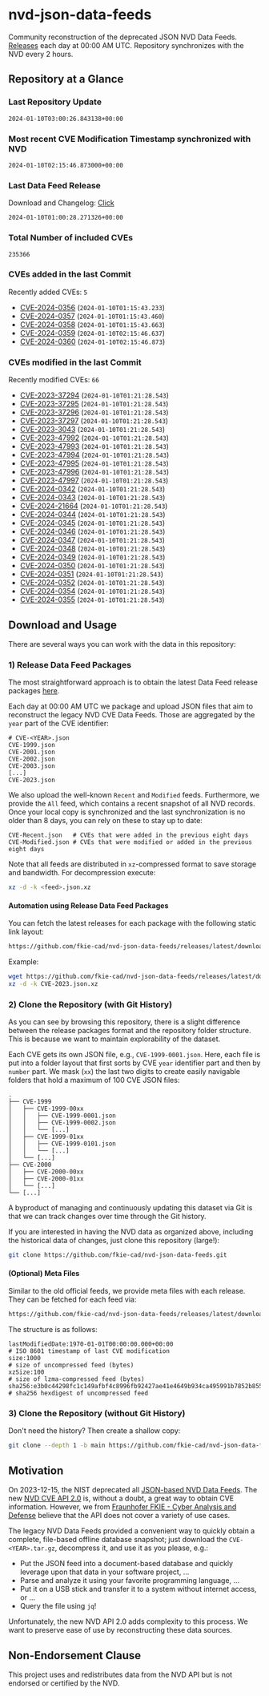 # nvd-json-data-feeds

Community reconstruction of the deprecated JSON NVD Data Feeds. 
[Releases](https://github.com/fkie-cad/nvd-json-data-feeds/releases/latest) each day at 00:00 AM UTC.
Repository synchronizes with the NVD every 2 hours.

## Repository at a Glance

### Last Repository Update

```plain
2024-01-10T03:00:26.843138+00:00
```

### Most recent CVE Modification Timestamp synchronized with NVD

```plain
2024-01-10T02:15:46.873000+00:00
```

### Last Data Feed Release

Download and Changelog: [Click](https://github.com/fkie-cad/nvd-json-data-feeds/releases/latest)

```plain
2024-01-10T01:00:28.271326+00:00
```

### Total Number of included CVEs

```plain
235366
```

### CVEs added in the last Commit

Recently added CVEs: `5`

* [CVE-2024-0356](CVE-2024/CVE-2024-03xx/CVE-2024-0356.json) (`2024-01-10T01:15:43.233`)
* [CVE-2024-0357](CVE-2024/CVE-2024-03xx/CVE-2024-0357.json) (`2024-01-10T01:15:43.460`)
* [CVE-2024-0358](CVE-2024/CVE-2024-03xx/CVE-2024-0358.json) (`2024-01-10T01:15:43.663`)
* [CVE-2024-0359](CVE-2024/CVE-2024-03xx/CVE-2024-0359.json) (`2024-01-10T02:15:46.637`)
* [CVE-2024-0360](CVE-2024/CVE-2024-03xx/CVE-2024-0360.json) (`2024-01-10T02:15:46.873`)


### CVEs modified in the last Commit

Recently modified CVEs: `66`

* [CVE-2023-37294](CVE-2023/CVE-2023-372xx/CVE-2023-37294.json) (`2024-01-10T01:21:28.543`)
* [CVE-2023-37295](CVE-2023/CVE-2023-372xx/CVE-2023-37295.json) (`2024-01-10T01:21:28.543`)
* [CVE-2023-37296](CVE-2023/CVE-2023-372xx/CVE-2023-37296.json) (`2024-01-10T01:21:28.543`)
* [CVE-2023-37297](CVE-2023/CVE-2023-372xx/CVE-2023-37297.json) (`2024-01-10T01:21:28.543`)
* [CVE-2023-3043](CVE-2023/CVE-2023-30xx/CVE-2023-3043.json) (`2024-01-10T01:21:28.543`)
* [CVE-2023-47992](CVE-2023/CVE-2023-479xx/CVE-2023-47992.json) (`2024-01-10T01:21:28.543`)
* [CVE-2023-47993](CVE-2023/CVE-2023-479xx/CVE-2023-47993.json) (`2024-01-10T01:21:28.543`)
* [CVE-2023-47994](CVE-2023/CVE-2023-479xx/CVE-2023-47994.json) (`2024-01-10T01:21:28.543`)
* [CVE-2023-47995](CVE-2023/CVE-2023-479xx/CVE-2023-47995.json) (`2024-01-10T01:21:28.543`)
* [CVE-2023-47996](CVE-2023/CVE-2023-479xx/CVE-2023-47996.json) (`2024-01-10T01:21:28.543`)
* [CVE-2023-47997](CVE-2023/CVE-2023-479xx/CVE-2023-47997.json) (`2024-01-10T01:21:28.543`)
* [CVE-2024-0342](CVE-2024/CVE-2024-03xx/CVE-2024-0342.json) (`2024-01-10T01:21:28.543`)
* [CVE-2024-0343](CVE-2024/CVE-2024-03xx/CVE-2024-0343.json) (`2024-01-10T01:21:28.543`)
* [CVE-2024-21664](CVE-2024/CVE-2024-216xx/CVE-2024-21664.json) (`2024-01-10T01:21:28.543`)
* [CVE-2024-0344](CVE-2024/CVE-2024-03xx/CVE-2024-0344.json) (`2024-01-10T01:21:28.543`)
* [CVE-2024-0345](CVE-2024/CVE-2024-03xx/CVE-2024-0345.json) (`2024-01-10T01:21:28.543`)
* [CVE-2024-0346](CVE-2024/CVE-2024-03xx/CVE-2024-0346.json) (`2024-01-10T01:21:28.543`)
* [CVE-2024-0347](CVE-2024/CVE-2024-03xx/CVE-2024-0347.json) (`2024-01-10T01:21:28.543`)
* [CVE-2024-0348](CVE-2024/CVE-2024-03xx/CVE-2024-0348.json) (`2024-01-10T01:21:28.543`)
* [CVE-2024-0349](CVE-2024/CVE-2024-03xx/CVE-2024-0349.json) (`2024-01-10T01:21:28.543`)
* [CVE-2024-0350](CVE-2024/CVE-2024-03xx/CVE-2024-0350.json) (`2024-01-10T01:21:28.543`)
* [CVE-2024-0351](CVE-2024/CVE-2024-03xx/CVE-2024-0351.json) (`2024-01-10T01:21:28.543`)
* [CVE-2024-0352](CVE-2024/CVE-2024-03xx/CVE-2024-0352.json) (`2024-01-10T01:21:28.543`)
* [CVE-2024-0354](CVE-2024/CVE-2024-03xx/CVE-2024-0354.json) (`2024-01-10T01:21:28.543`)
* [CVE-2024-0355](CVE-2024/CVE-2024-03xx/CVE-2024-0355.json) (`2024-01-10T01:21:28.543`)


## Download and Usage

There are several ways you can work with the data in this repository:

### 1) Release Data Feed Packages

The most straightforward approach is to obtain the latest Data Feed release packages [here](https://github.com/fkie-cad/nvd-json-data-feeds/releases/latest).

Each day at 00:00 AM UTC we package and upload JSON files that aim to reconstruct the legacy NVD CVE Data Feeds.
Those are aggregated by the `year` part of the CVE identifier:

```
# CVE-<YEAR>.json
CVE-1999.json
CVE-2001.json
CVE-2002.json
CVE-2003.json
[...]
CVE-2023.json
```

We also upload the well-known `Recent` and `Modified` feeds.
Furthermore, we provide the `All` feed, which contains a recent snapshot of all NVD records.
Once your local copy is synchronized and the last synchronization is no older than 8 days, you can rely on these to stay up to date:

```plain
CVE-Recent.json   # CVEs that were added in the previous eight days
CVE-Modified.json # CVEs that were modified or added in the previous eight days
```

Note that all feeds are distributed in `xz`-compressed format to save storage and bandwidth.
For decompression execute:

```sh
xz -d -k <feed>.json.xz
```


#### Automation using Release Data Feed Packages

You can fetch the latest releases for each package with the following static link layout:

```sh
https://github.com/fkie-cad/nvd-json-data-feeds/releases/latest/download/CVE-<YEAR>.json.xz
```

Example:

```sh
wget https://github.com/fkie-cad/nvd-json-data-feeds/releases/latest/download/CVE-2023.json.xz
xz -d -k CVE-2023.json.xz
```



### 2) Clone the Repository (with Git History)

As you can see by browsing this repository, there is a slight difference between the release packages format and the repository folder structure.
This is because we want to maintain explorability of the dataset.

Each CVE gets its own JSON file, e.g., `CVE-1999-0001.json`.
Here, each file is put into a folder layout that first sorts by CVE `year` identifier part and then by `number` part.
We mask (`xx`) the last two digits to create easily navigable folders that hold a maximum of 100 CVE JSON files:

```plain
.
├── CVE-1999
│   ├── CVE-1999-00xx
│   │   ├── CVE-1999-0001.json
│   │   ├── CVE-1999-0002.json
│   │   └── [...]
│   ├── CVE-1999-01xx
│   │   ├── CVE-1999-0101.json
│   │   └── [...]
│   └── [...]
├── CVE-2000
│   ├── CVE-2000-00xx
│   ├── CVE-2000-01xx
│   └── [...]
└── [...]
```

A byproduct of managing and continuously updating this dataset via Git is that we can track changes over time through the Git history.

If you are interested in having the NVD data as organized above, including the historical data of changes, just clone this repository (large!):

```sh
git clone https://github.com/fkie-cad/nvd-json-data-feeds.git
```

#### (Optional) Meta Files

Similar to the old official feeds, we provide meta files with each release. They can be fetched for each feed via:

```sh
https://github.com/fkie-cad/nvd-json-data-feeds/releases/latest/download/CVE-<YEAR>.meta
```

The structure is as follows:

```plain
lastModifiedDate:1970-01-01T00:00:00.000+00:00                          # ISO 8601 timestamp of last CVE modification
size:1000                                                               # size of uncompressed feed (bytes)
xzSize:100                                                              # size of lzma-compressed feed (bytes)
sha256:e3b0c44298fc1c149afbf4c8996fb92427ae41e4649b934ca495991b7852b855 # sha256 hexdigest of uncompressed feed
```


### 3) Clone the Repository (without Git History)

Don't need the history? Then create a shallow copy:

```sh
git clone --depth 1 -b main https://github.com/fkie-cad/nvd-json-data-feeds.git
```

## Motivation

On 2023-12-15, the NIST deprecated all [JSON-based NVD Data Feeds](https://nvd.nist.gov/vuln/data-feeds#divRetirementBanner-1).
The new [NVD CVE API 2.0](https://nvd.nist.gov/developers/vulnerabilities) is, without a doubt, a great way to obtain CVE information.
However, we from [Fraunhofer FKIE - Cyber Analysis and Defense](https://www.fkie.fraunhofer.de/en/departments/cad.html) believe that the API does not cover a variety of use cases.

The legacy NVD Data Feeds provided a convenient way to quickly obtain a complete, file-based offline database snapshot; just download the `CVE-<YEAR>.tar.gz`, decompress it, and use it as you please, e.g.:

* Put the JSON feed into a document-based database and quickly leverage upon that data in your software project, ...
* Parse and analyze it using your favorite programming language, ...
* Put it on a USB stick and transfer it to a system without internet access, or ...
* Query the file using `jq`!

Unfortunately, the new NVD API 2.0 adds complexity to this process.
We want to preserve ease of use by reconstructing these data sources.

## Non-Endorsement Clause

This project uses and redistributes data from the NVD API but is not endorsed or certified by the NVD.